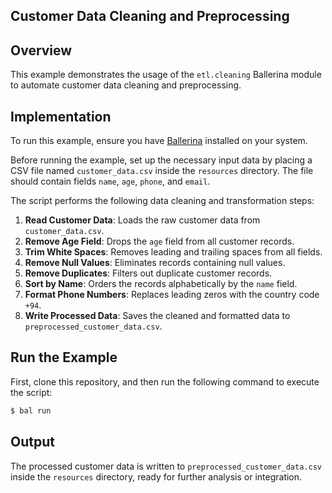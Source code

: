 ## Customer Data Cleaning and Preprocessing

## Overview

This example demonstrates the usage of the `etl.cleaning` Ballerina module to automate customer data cleaning and preprocessing.

## Implementation

To run this example, ensure you have [Ballerina](https://ballerina.io/downloads/) installed on your system.

Before running the example, set up the necessary input data by placing a CSV file named `customer_data.csv` inside the `resources` directory. The file should contain fields `name`, `age`, `phone`, and `email`.

The script performs the following data cleaning and transformation steps:

1. **Read Customer Data**: Loads the raw customer data from `customer_data.csv`.
2. **Remove Age Field**: Drops the `age` field from all customer records.
3. **Trim White Spaces**: Removes leading and trailing spaces from all fields.
4. **Remove Null Values**: Eliminates records containing null values.
5. **Remove Duplicates**: Filters out duplicate customer records.
6. **Sort by Name**: Orders the records alphabetically by the `name` field.
7. **Format Phone Numbers**: Replaces leading zeros with the country code `+94`.
8. **Write Processed Data**: Saves the cleaned and formatted data to `preprocessed_customer_data.csv`.

## Run the Example

First, clone this repository, and then run the following command to execute the script:

```sh
$ bal run
```

## Output

The processed customer data is written to `preprocessed_customer_data.csv` inside the `resources` directory, ready for further analysis or integration.